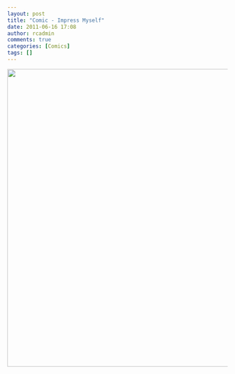 ```yaml
---
layout: post
title: "Comic - Impress Myself"
date: 2011-06-16 17:08
author: rcadmin
comments: true
categories: [Comics]
tags: []
---
```

<a href="http://bitsmack.com/comics/2011/06/16/comic-impress-myself/"><img src="http://dl.bitsmack.com/uploads/2011/06/20110616.jpg" alt="" title="also here is a sports almanac so you can bet on sporting events and know the outcome" width="680" height="680" class="alignnone size-full wp-image-2218" /></a>
